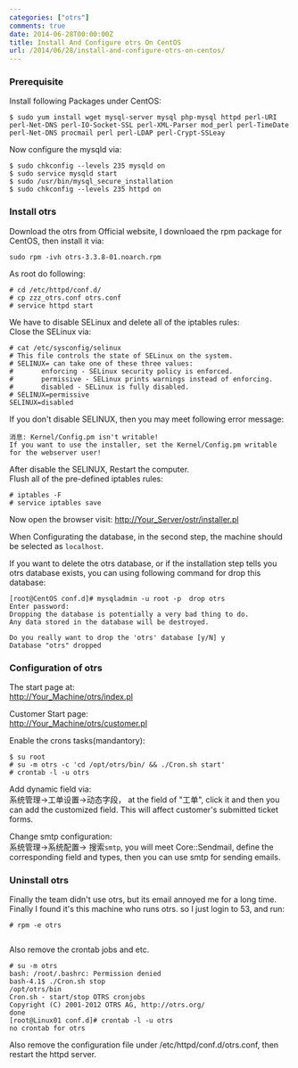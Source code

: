 ```yaml
---
categories: ["otrs"]
comments: true
date: 2014-06-28T00:00:00Z
title: Install And Configure otrs On CentOS
url: /2014/06/28/install-and-configure-otrs-on-centos/
---
```


### Prerequisite
Install following Packages under CentOS:    

```
$ sudo yum install wget mysql-server mysql php-mysql httpd perl-URI perl-Net-DNS perl-IO-Socket-SSL perl-XML-Parser mod_perl perl-TimeDate perl-Net-DNS procmail perl perl-LDAP perl-Crypt-SSLeay

```
Now configure the mysqld via:    

```
$ sudo chkconfig --levels 235 mysqld on
$ sudo service mysqld start
$ sudo /usr/bin/mysql_secure_installation
$ sudo chkconfig --levels 235 httpd on

```
### Install otrs
Download the otrs from Official website, I downloaed the rpm package for CentOS, then install it via:    

```
sudo rpm -ivh otrs-3.3.8-01.noarch.rpm 

```
As root do following:    

```
# cd /etc/httpd/conf.d/
# cp zzz_otrs.conf otrs.conf
# service httpd start

```
We have to disable SELinux and delete all of the iptables rules:    
Close the SELinux via:    

```
# cat /etc/sysconfig/selinux
# This file controls the state of SELinux on the system.
# SELINUX= can take one of these three values:
#       enforcing - SELinux security policy is enforced.
#       permissive - SELinux prints warnings instead of enforcing.
#       disabled - SELinux is fully disabled.
# SELINUX=permissive
SELINUX=disabled

```
If you don't disable SELINUX, then you may meet following error message: 

```
消息: Kernel/Config.pm isn't writable!
If you want to use the installer, set the Kernel/Config.pm writable for the webserver user!

```
After disable the SELINUX, Restart the computer.     
Flush all of the pre-defined iptables rules:     

```
# iptables -F
# service iptables save

```

Now open the browser visit: 
[http://Your_Server/ostr/installer.pl](http://Your_Server/ostr/installer.pl)    

When Configurating the database, in the second step, the machine should be selected as `localhost`.       

If you want to delete the otrs database, or if the installation step tells you otrs database exists, you can using following command for drop this database:     

```
[root@CentOS conf.d]# mysqladmin -u root -p  drop otrs
Enter password: 
Dropping the database is potentially a very bad thing to do.
Any data stored in the database will be destroyed.

Do you really want to drop the 'otrs' database [y/N] y
Database "otrs" dropped

```

### Configuration of otrs
The start page at:    
[http://Your_Machine/otrs/index.pl](http://Your_Machine/otrs/index.pl)    

Customer Start page:     
[http://Your_Machine/otrs/customer.pl](http://Your_Machine/otrs/customer.pl)    

Enable the crons tasks(mandantory):    

```
$ su root
# su -m otrs -c 'cd /opt/otrs/bin/ && ./Cron.sh start'
# crontab -l -u otrs

```

Add dynamic field via:    
系统管理->工单设置->动态字段， at the field of "工单", click it and then you can add the customized field.  This will affect customer's submitted ticket forms.    

Change smtp configuration:    
系统管理->系统配置-> 搜索`smtp`, you will meet Core::Sendmail, define the corresponding field and types, then you can use smtp for sending emails.    

### Uninstall otrs
Finally the team didn't use otrs, but its email annoyed me for a long time. Finally I found it's this machine who runs otrs. so I just login to 53, and run:    

```
# rpm -e otrs


```
Also remove the crontab jobs and etc.     

```
# su -m otrs 
bash: /root/.bashrc: Permission denied
bash-4.1$ ./Cron.sh stop
/opt/otrs/bin
Cron.sh - start/stop OTRS cronjobs
Copyright (C) 2001-2012 OTRS AG, http://otrs.org/
done
[root@Linux01 conf.d]# crontab -l -u otrs
no crontab for otrs

```
Also remove the configuration file under /etc/httpd/conf.d/otrs.conf, then restart the httpd server.     
